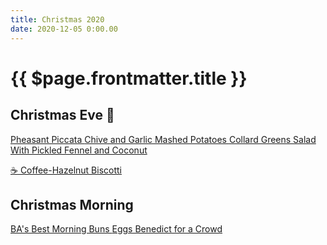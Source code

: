 ```yaml
---
title: Christmas 2020
date: 2020-12-05 0:00.00
---
```


# {{ $page.frontmatter.title }}

## Christmas Eve :santa:

<b-card-group deck>
<b-card img-src="https://primalpioneer.com/wp-content/uploads/2020/02/pheasant-piccata-featured-1020x680.jpg">
<b-card-title>
<a href="https://primalpioneer.com/pheasant-piccata/">
Pheasant Piccata
</a>
</b-card-title>
</b-card>

<b-card img-src="https://assets.bonappetit.com/photos/57b0ea5ef1c801a1038bdae7/16:9/w_2560%2Cc_limit/mare_chive_and_garlic_mashed_potatoes_h.jpg">
<b-card-title>
<a href="https://www.bonappetit.com/recipe/chive-and-garlic-mashed-potatoes">
Chive and Garlic Mashed Potatoes
</a>
</b-card-title>
</b-card>

<b-card img-src="https://assets.bonappetit.com/photos/5fbc26d572dd2ec80c0ca94f/16:9/w_2560%2Cc_limit/NYE-Collard-Greens-Salad-Fennel.jpg">
<b-card-title>
<a href="https://www.bonappetit.com/recipe/collard-greens-salad-with-pickled-fennel-and-coconut">
Collard Greens Salad With Pickled Fennel and Coconut
</a>
</b-card-title>
</b-card>

<b-card img-src="https://assets.bonappetit.com/photos/5fb7e3ae71691305fb714c5d/1:1/w_1024%2Cc_limit/1220-Cookies-Coffee-hazlenut-biscotti.jpg">
<b-card-title>
<a href="https://www.bonappetit.com/recipe/coffee-hazlenut-biscotti">

:coffee: Coffee-Hazelnut Biscotti

</a>
</b-card-title>
</b-card>
</b-card-group>

## Christmas Morning

<b-card-group deck>
<b-card img-src="https://assets.bonappetit.com/photos/58ef9815f9ef2707d8e770af/master/w_1280%2Cc_limit/morning-buns.jpg">
<b-card-title>
<a href="https://www.bonappetit.com/recipe/bas-best-morning-buns">
BA's Best Morning Buns
</a>
</b-card-title>
</b-card>

<b-card img-src="https://assets.bonappetit.com/photos/5a2961501a178d3636ce905a/16:9/w_2560%2Cc_limit/eggs-benedict-for-a-crowd.jpg">
<b-card-title>
<a href="https://www.bonappetit.com/recipe/eggs-benedict-for-a-crowd">
Eggs Benedict for a Crowd
</a>
</b-card-title>
</b-card>
</b-card-group>
